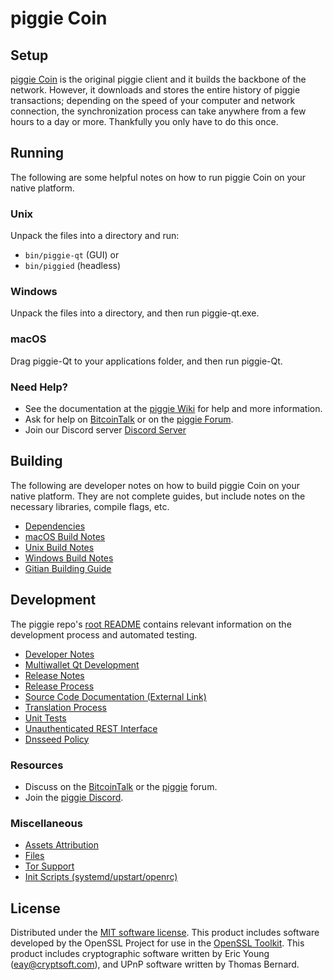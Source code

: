piggie Coin
=============

Setup
---------------------
[piggie Coin](http://mypiggiesbank.com/wallet) is the original piggie client and it builds the backbone of the network. However, it downloads and stores the entire history of piggie transactions; depending on the speed of your computer and network connection, the synchronization process can take anywhere from a few hours to a day or more. Thankfully you only have to do this once.

Running
---------------------
The following are some helpful notes on how to run piggie Coin on your native platform.

### Unix

Unpack the files into a directory and run:

- `bin/piggie-qt` (GUI) or
- `bin/piggied` (headless)

### Windows

Unpack the files into a directory, and then run piggie-qt.exe.

### macOS

Drag piggie-Qt to your applications folder, and then run piggie-Qt.

### Need Help?

* See the documentation at the [piggie Wiki](https://github.com/derikglobal/piggie/wiki)
for help and more information.
* Ask for help on [BitcoinTalk](https://bitcointalk.org/index.php?topic=1262920.0) or on the [piggie Forum](http://forum.mypiggiesbank.com/).
* Join our Discord server [Discord Server](https://discord.mypiggiesbank.com)

Building
---------------------
The following are developer notes on how to build piggie Coin on your native platform. They are not complete guides, but include notes on the necessary libraries, compile flags, etc.

- [Dependencies](dependencies.md)
- [macOS Build Notes](build-osx.md)
- [Unix Build Notes](build-unix.md)
- [Windows Build Notes](build-windows.md)
- [Gitian Building Guide](gitian-building.md)

Development
---------------------
The piggie repo's [root README](/README.md) contains relevant information on the development process and automated testing.

- [Developer Notes](developer-notes.md)
- [Multiwallet Qt Development](multiwallet-qt.md)
- [Release Notes](release-notes.md)
- [Release Process](release-process.md)
- [Source Code Documentation (External Link)](https://www.fuzzbawls.pw/piggie/doxygen/)
- [Translation Process](translation_process.md)
- [Unit Tests](unit-tests.md)
- [Unauthenticated REST Interface](REST-interface.md)
- [Dnsseed Policy](dnsseed-policy.md)

### Resources
* Discuss on the [BitcoinTalk](https://bitcointalk.org/) or the [piggie](http://forum.mypiggiesbank.com/) forum.
* Join the [piggie Discord](https://discord.mypiggiesbank.com).

### Miscellaneous
- [Assets Attribution](assets-attribution.md)
- [Files](files.md)
- [Tor Support](tor.md)
- [Init Scripts (systemd/upstart/openrc)](init.md)

License
---------------------
Distributed under the [MIT software license](/COPYING).
This product includes software developed by the OpenSSL Project for use in the [OpenSSL Toolkit](https://www.openssl.org/). This product includes
cryptographic software written by Eric Young ([eay@cryptsoft.com](mailto:eay@cryptsoft.com)), and UPnP software written by Thomas Bernard.

